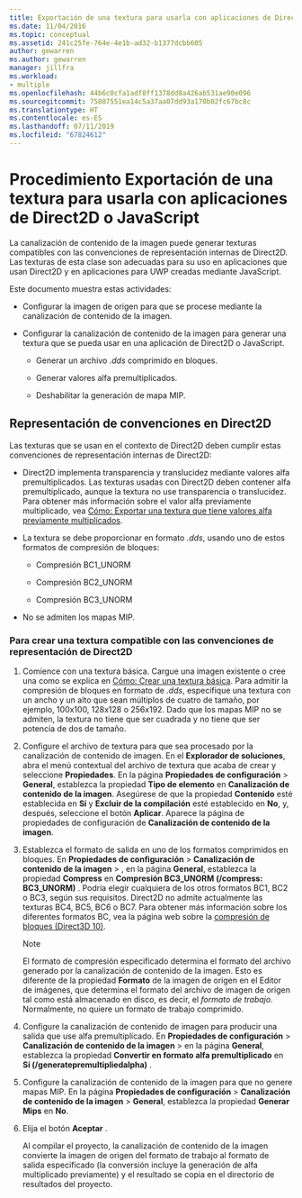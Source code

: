 ```yaml
---
title: Exportación de una textura para usarla con aplicaciones de Direct2D o Javascipt
ms.date: 11/04/2016
ms.topic: conceptual
ms.assetid: 241c25fe-764e-4e1b-ad32-b1377dcbb605
author: gewarren
ms.author: gewarren
manager: jillfra
ms.workload:
- multiple
ms.openlocfilehash: 44b6c0cfa1adf8ff1378dd8a426ab531ae90e096
ms.sourcegitcommit: 75807551ea14c5a37aa07dd93a170b02fc67bc8c
ms.translationtype: HT
ms.contentlocale: es-ES
ms.lasthandoff: 07/11/2019
ms.locfileid: "67824612"
---
```

# <a name="how-to-export-a-texture-for-use-with-direct2d-or-javascript-apps"></a>Procedimiento Exportación de una textura para usarla con aplicaciones de Direct2D o JavaScript

La canalización de contenido de la imagen puede generar texturas compatibles con las convenciones de representación internas de Direct2D. Las texturas de esta clase son adecuadas para su uso en aplicaciones que usan Direct2D y en aplicaciones para UWP creadas mediante JavaScript.

Este documento muestra estas actividades:

- Configurar la imagen de origen para que se procese mediante la canalización de contenido de la imagen.

- Configurar la canalización de contenido de la imagen para generar una textura que se pueda usar en una aplicación de Direct2D o JavaScript.

  - Generar un archivo *.dds* comprimido en bloques.

  - Generar valores alfa premultiplicados.

  - Deshabilitar la generación de mapa MIP.

## <a name="rendering-conventions-in-direct2d"></a>Representación de convenciones en Direct2D

Las texturas que se usan en el contexto de Direct2D deben cumplir estas convenciones de representación internas de Direct2D:

- Direct2D implementa transparencia y translucidez mediante valores alfa premultiplicados. Las texturas usadas con Direct2D deben contener alfa premultiplicado, aunque la textura no use transparencia o translucidez. Para obtener más información sobre el valor alfa previamente multiplicado, vea [Cómo: Exportar una textura que tiene valores alfa previamente multiplicados](../designers/how-to-export-a-texture-that-has-premultiplied-alpha.md).

- La textura se debe proporcionar en formato *.dds*, usando uno de estos formatos de compresión de bloques:

  - Compresión BC1_UNORM

  - Compresión BC2_UNORM

  - Compresión BC3_UNORM

- No se admiten los mapas MIP.

### <a name="to-create-a-texture-thats-compatible-with-direct2d-rendering-conventions"></a>Para crear una textura compatible con las convenciones de representación de Direct2D

1. Comience con una textura básica. Cargue una imagen existente o cree una como se explica en [Cómo: Crear una textura básica](../designers/how-to-create-a-basic-texture.md). Para admitir la compresión de bloques en formato de *.dds*, especifique una textura con un ancho y un alto que sean múltiplos de cuatro de tamaño, por ejemplo, 100x100, 128x128 o 256x192. Dado que los mapas MIP no se admiten, la textura no tiene que ser cuadrada y no tiene que ser potencia de dos de tamaño.

2. Configure el archivo de textura para que sea procesado por la canalización de contenido de imagen. En el **Explorador de soluciones**, abra el menú contextual del archivo de textura que acaba de crear y seleccione **Propiedades**. En la página **Propiedades de configuración** > **General**, establezca la propiedad **Tipo de elemento** en **Canalización de contenido de la imagen**. Asegúrese de que la propiedad **Contenido** esté establecida en **Sí** y **Excluir de la compilación** esté establecido en **No**, y, después, seleccione el botón **Aplicar**. Aparece la página de propiedades de configuración de **Canalización de contenido de la imagen**.

3. Establezca el formato de salida en uno de los formatos comprimidos en bloques. En **Propiedades de configuración** > **Canalización de contenido de la imagen** > , en la página **General**, establezca la propiedad **Compress** en **Compresión BC3_UNORM (/compress: BC3_UNORM)** . Podría elegir cualquiera de los otros formatos BC1, BC2 o BC3, según sus requisitos. Direct2D no admite actualmente las texturas BC4, BC5, BC6 o BC7. Para obtener más información sobre los diferentes formatos BC, vea la página web sobre la [compresión de bloques (Direct3D 10)](/windows/desktop/direct3d10/d3d10-graphics-programming-guide-resources-block-compression).

   > [!NOTE]
   > El formato de compresión especificado determina el formato del archivo generado por la canalización de contenido de la imagen. Esto es diferente de la propiedad **Formato** de la imagen de origen en el Editor de imágenes, que determina el formato del archivo de imagen de origen tal como está almacenado en disco, es decir, el *formato de trabajo*. Normalmente, no quiere un formato de trabajo comprimido.

4. Configure la canalización de contenido de imagen para producir una salida que use alfa premultiplicado. En **Propiedades de configuración** > **Canalización de contenido de la imagen** >  en la página **General**, establezca la propiedad **Convertir en formato alfa premultiplicado** en **Sí (/generatepremultipliedalpha)** .

5. Configure la canalización de contenido de la imagen para que no genere mapas MIP. En la página **Propiedades de configuración** > **Canalización de contenido de la imagen** > **General**, establezca la propiedad **Generar Mips** en **No**.

6. Elija el botón **Aceptar** .

   Al compilar el proyecto, la canalización de contenido de la imagen convierte la imagen de origen del formato de trabajo al formato de salida especificado (la conversión incluye la generación de alfa multiplicado previamente) y el resultado se copia en el directorio de resultados del proyecto.
